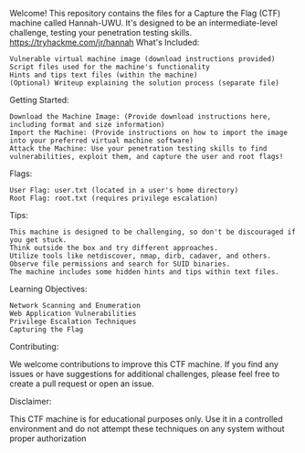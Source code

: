 Welcome!  This repository contains the files for a Capture the Flag (CTF) machine called Hannah-UWU. It's designed to be an intermediate-level challenge, testing your penetration testing skills.
https://tryhackme.com/jr/hannah
What's Included:

    Vulnerable virtual machine image (download instructions provided)
    Script files used for the machine's functionality
    Hints and tips text files (within the machine)
    (Optional) Writeup explaining the solution process (separate file)

Getting Started:

    Download the Machine Image: (Provide download instructions here, including format and size information)
    Import the Machine: (Provide instructions on how to import the image into your preferred virtual machine software)
    Attack the Machine: Use your penetration testing skills to find vulnerabilities, exploit them, and capture the user and root flags!

Flags:

    User Flag: user.txt (located in a user's home directory)
    Root Flag: root.txt (requires privilege escalation)

Tips:

    This machine is designed to be challenging, so don't be discouraged if you get stuck.
    Think outside the box and try different approaches.
    Utilize tools like netdiscover, nmap, dirb, cadaver, and others.
    Observe file permissions and search for SUID binaries.
    The machine includes some hidden hints and tips within text files.

Learning Objectives:

    Network Scanning and Enumeration
    Web Application Vulnerabilities
    Privilege Escalation Techniques
    Capturing the Flag

Contributing:

We welcome contributions to improve this CTF machine. If you find any issues or have suggestions for additional challenges, please feel free to create a pull request or open an issue.

Disclaimer:

This CTF machine is for educational purposes only. Use it in a controlled environment and do not attempt these techniques on any system without proper authorization
